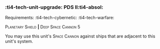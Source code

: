 ### :ti4-tech-unit-upgrade: **PDS II**:ti4-absol:

Requirements: :ti4-tech-cybernetic: :ti4-tech-warfare:

<span style="font-variant:small-caps;">Planetary Shield</span> __|__ <span style="font-variant:small-caps;">Deep Space Cannon</span> 5

You may use this unit's <span style="font-variant:small-caps;">Space Cannon</span> against ships that are adjacent to this unit's system.
